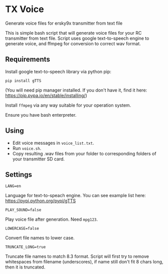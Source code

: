 # TX Voice
Generate voice files for ersky9x transmitter from text file

This is simple bash script that will generate voice files for your RC transmitter from text file.
Script uses google text-to-speech engine to generate voice, and ffmpeg for conversion to correct wav format.

## Requirements
Install google text-to-speech library via python pip:
```
pip install gTTS
```
(You will need pip manager installed. If you don't have it, find it here: https://pip.pypa.io/en/stable/installing/)

Install `ffmpeg` via any way suitable for your operation system.

Ensure you have bash enterpreter.

## Using
* Edit voice messages in `voice_list.txt`.
* Run `voice.sh`.
* Copy resulting .wav files from your folder to corresponding folders of your transmitter SD card.

## Settings
```
LANG=en
```
Language for text-to-speach engine. You can see example list here: https://pypi.python.org/pypi/gTTS
```
PLAY_SOUND=false
```
Play voice file after generation. Need `mpg123`.
```
LOWERCASE=false
```
Convert file names to lower case.
```
TRUNCATE_LONG=true
```
Truncate file names to match 8.3 format. Script will first try to remove whitespaces from filename (underscores), if name still don't fit 8 chars long, then it is truncated.